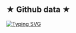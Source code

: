 ## ★ Github data ★

<a href="https://github.com/rusdy-cyber"><img src="http://readme-typing-svg.herokuapp.com?font=Fira+Code&pause=1000&color=F724DD&random=false&width=435&lines=folow+github+Rusdy+%5E_%5E" alt="Typing SVG" /></a>

<!--
**rusdy-cyber/rusdy-cyber** is a ✨ _special_ ✨ repository because its `README.md` (this file) appears on your GitHub profile.

Here are some ideas to get you started:

- 🔭 I’m currently working on ...
- 🌱 I’m currently learning ...
- 👯 I’m looking to collaborate on ...
- 🤔 I’m looking for help with ...
- 💬 Ask me about ...
- 📫 How to reach me: ...
- 😄 Pronouns: ...
- ⚡ Fun fact: ...
-->
